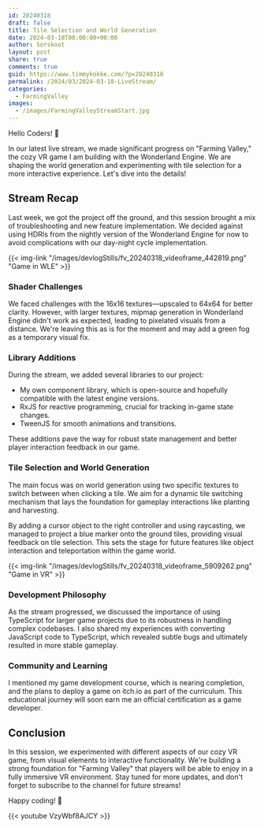 ```yaml
---
id: 20240318
draft: false
title: Tile Selection and World Generation
date: 2024-03-18T00:00:00+00:00
author: Sorskoot
layout: post
share: true
comments: true
guid: https://www.timmykokke.com/?p=20240318
permalink: /2024/03/2024-03-18-LiveStream/
categories:
  - FarmingValley
images:
  - /images/FarmingValleyStreamStart.jpg
---
```

Hello Coders! 👾

In our latest live stream, we made significant progress on "Farming Valley," the cozy VR game I am building with the Wonderland Engine. We are shaping the world generation and experimenting with tile selection for a more interactive experience. Let's dive into the details!

## Stream Recap

Last week, we got the project off the ground, and this session brought a mix of troubleshooting and new feature implementation. We decided against using HDRIs from the nightly version of the Wonderland Engine for now to avoid complications with our day-night cycle implementation.

{{< img-link "/images/devlogStills/fv_20240318_videoframe_442819.png" "Game in WLE" >}}

### Shader Challenges

We faced challenges with the 16x16 textures—upscaled to 64x64 for better clarity. However, with larger textures, mipmap generation in Wonderland Engine didn't work as expected, leading to pixelated visuals from a distance. We're leaving this as is for the moment and may add a green fog as a temporary visual fix.

### Library Additions

During the stream, we added several libraries to our project:
- My own component library, which is open-source and hopefully compatible with the latest engine versions.
- RxJS for reactive programming, crucial for tracking in-game state changes.
- TweenJS for smooth animations and transitions.

These additions pave the way for robust state management and better player interaction feedback in our game.

### Tile Selection and World Generation

The main focus was on world generation using two specific textures to switch between when clicking a tile. We aim for a dynamic tile switching mechanism that lays the foundation for gameplay interactions like planting and harvesting. 

By adding a cursor object to the right controller and using raycasting, we managed to project a blue marker onto the ground tiles, providing visual feedback on tile selection. This sets the stage for future features like object interaction and teleportation within the game world.

{{< img-link "/images/devlogStills/fv_20240318_videoframe_5909262.png" "Game in VR" >}}

### Development Philosophy

As the stream progressed, we discussed the importance of using TypeScript for larger game projects due to its robustness in handling complex codebases. I also shared my experiences with converting JavaScript code to TypeScript, which revealed subtle bugs and ultimately resulted in more stable gameplay.

### Community and Learning

I mentioned my game development course, which is nearing completion, and the plans to deploy a game on itch.io as part of the curriculum. This educational journey will soon earn me an official certification as a game developer.

## Conclusion

In this session, we experimented with different aspects of our cozy VR game, from visual elements to interactive functionality. We're building a strong foundation for "Farming Valley" that players will be able to enjoy in a fully immersive VR environment. Stay tuned for more updates, and don't forget to subscribe to the channel for future streams!

Happy coding! 🚀

{{< youtube VzyWbf8AJCY >}}
